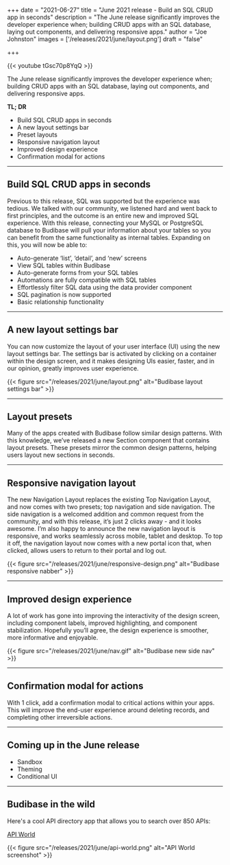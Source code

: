 +++
date = "2021-06-27"
title = "June 2021 release - Build an SQL CRUD app in seconds"
description = "The June release significantly improves the developer experience when; building CRUD apps with an SQL database, laying out components, and delivering responsive apps."
author = "Joe Johnston"
images = ['/releases/2021/june/layout.png']
draft = "false"

+++

 {{< youtube tGsc70p8YqQ >}}

The June release significantly improves the developer experience when; building CRUD apps with an SQL database, laying out components, and delivering responsive apps.

**TL; DR**

- Build SQL CRUD apps in seconds
- A new layout settings bar
- Preset layouts
- Responsive navigation layout
- Improved design experience
- Confirmation modal for actions

---

## Build SQL CRUD apps in seconds

Previous to this release, SQL was supported but the experience was tedious. We talked with our community, we listened hard and went back to first principles, and the outcome is an entire new and improved SQL experience. With this release, connecting your MySQL or PostgreSQL database to Budibase will pull your information about your tables so you can benefit from the same functionality as internal tables. Expanding on this, you will now be able to:

- Auto-generate ‘list’, ‘detail’, and ‘new’ screens
- View SQL tables within Budibase
- Auto-generate forms from your SQL tables
- Automations are fully compatible with SQL tables
- Effortlessly filter SQL data using the data provider component
- SQL pagination is now supported
- Basic relationship functionality



---

## A new layout settings bar

You can now customize the layout of your user interface (UI) using the new layout settings bar. The settings bar is activated by clicking on a container within the design screen, and it makes designing UIs easier, faster, and in our opinion, greatly improves user experience. 

{{< figure src="/releases/2021/june/layout.png" alt="Budibase layout settings bar" >}}





---

## Layout presets

Many of the apps created with Budibase follow similar design patterns. With this knowledge, we’ve released a new Section component that contains layout presets. These presets mirror the common design patterns, helping users layout new sections in seconds. 



---

## Responsive navigation layout

The new Navigation Layout replaces the existing Top Navigation Layout, and now comes with two presets; top navigation and side navigation. The side navigation is a welcomed addition and common request from the community, and with this release, it’s just 2 clicks away - and it looks awesome. I’m also happy to announce the new navigation layout is responsive, and works seamlessly across mobile, tablet and desktop. To top it off, the navigation layout now comes with a new portal icon that, when clicked, allows users to return to their portal and log out.

{{< figure src="/releases/2021/june/responsive-design.png" alt="Budibase responsive nabber" >}}



---

## Improved design experience

A lot of work has gone into improving the interactivity of the design screen, including component labels, improved highlighting, and component stabilization. Hopefully you’ll agree, the design experience is smoother, more informative and enjoyable.

{{< figure src="/releases/2021/june/nav.gif" alt="Budibase new side nav" >}}



---



## Confirmation modal for actions

With 1 click, add a confirmation modal to critical actions within your apps. This will improve the end-user experience around deleting records, and completing other irreversible actions.



---



## Coming up in the June release

- Sandbox
- Theming
- Conditional UI



---

## Budibase in the wild

Here's a cool API directory app that allows you to search over 850 APIs:

[API World](https://staging.budi.live/app/api%20world)

{{< figure src="/releases/2021/june/api-world.png" alt="API World screenshot" >}}








